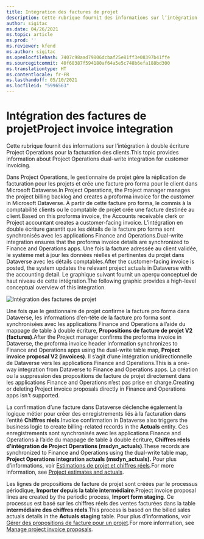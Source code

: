 ```yaml
---
title: Intégration des factures de projet
description: Cette rubrique fournit des informations sur l’intégration à double écriture Project Operations pour la facturation des clients.
author: sigitac
ms.date: 04/26/2021
ms.topic: article
ms.prod: ''
ms.reviewer: kfend
ms.author: sigitac
ms.openlocfilehash: 7407c98aad79806dcbaf25e81ff3e08397b41ffe
ms.sourcegitcommit: 40f68387f594180af64a5e5c748b6efa188bd300
ms.translationtype: HT
ms.contentlocale: fr-FR
ms.lasthandoff: 05/10/2021
ms.locfileid: "5996563"
---
```

# <a name="project-invoice-integration"></a><span data-ttu-id="825e2-103">Intégration des factures de projet</span><span class="sxs-lookup"><span data-stu-id="825e2-103">Project invoice integration</span></span>

<span data-ttu-id="825e2-104">Cette rubrique fournit des informations sur l’intégration à double écriture Project Operations pour la facturation des clients.</span><span class="sxs-lookup"><span data-stu-id="825e2-104">This topic provides information about Project Operations dual-write integration for customer invoicing.</span></span>

<span data-ttu-id="825e2-105">Dans Project Operations, le gestionnaire de projet gère la réplication de facturation pour les projets et crée une facture pro forma pour le client dans Microsoft Dataverse.</span><span class="sxs-lookup"><span data-stu-id="825e2-105">In Project Operations, the Project manager manages the project billing backlog and creates a proforma invoice for the customer in Microsoft Dataverse.</span></span> <span data-ttu-id="825e2-106">À partir de cette facture pro forma, le commis à la comptabilité clients ou le comptable de projet crée une facture destinée au client.</span><span class="sxs-lookup"><span data-stu-id="825e2-106">Based on this proforma invoice, the Accounts receivable clerk or Project accountant creates a customer-facing invoice.</span></span> <span data-ttu-id="825e2-107">L’intégration en double écriture garantit que les détails de la facture pro forma sont synchronisés avec les applications Finance and Operations.</span><span class="sxs-lookup"><span data-stu-id="825e2-107">Dual-write integration ensures that the proforma invoice details are synchronized to Finance and Operations apps.</span></span> <span data-ttu-id="825e2-108">Une fois la facture adressée au client validée, le système met à jour les données réelles et pertinentes du projet dans Dataverse avec les détails comptables.</span><span class="sxs-lookup"><span data-stu-id="825e2-108">After the customer-facing invoice is posted, the system updates the relevant project actuals in Dataverse with the accounting detail.</span></span> <span data-ttu-id="825e2-109">Le graphique suivant fournit un aperçu conceptuel de haut niveau de cette intégration.</span><span class="sxs-lookup"><span data-stu-id="825e2-109">The following graphic provides a high-level conceptual overview of this integration.</span></span>

   ![Intégration des factures de projet](./media/DW5Invoicing.png)

<span data-ttu-id="825e2-111">Une fois que le gestionnaire de projet confirme la facture pro forma dans Dataverse, les informations d’en-tête de la facture pro forma sont synchronisées avec les applications Finance and Operations à l’aide du mappage de table à double écriture, **Propositions de facture de projet V2 (factures)**.</span><span class="sxs-lookup"><span data-stu-id="825e2-111">After the Project manager confirms the proforma invoice in Dataverse, the proforma invoice header information synchronizes to Finance and Operations apps using the dual-write table map, **Project invoice proposal V2 (invoices)**.</span></span> <span data-ttu-id="825e2-112">Il s’agit d’une intégration unidirectionnelle de Dataverse vers les applications Finance and Operations.</span><span class="sxs-lookup"><span data-stu-id="825e2-112">This is a one-way integration from Dataverse to Finance and Operations apps.</span></span> <span data-ttu-id="825e2-113">La création ou la suppression des propositions de facture de projet directement dans les applications Finance and Operations n’est pas prise en charge.</span><span class="sxs-lookup"><span data-stu-id="825e2-113">Creating or deleting Project invoice proposals directly in Finance and Operations apps isn't supported.</span></span>

<span data-ttu-id="825e2-114">La confirmation d’une facture dans Dataverse déclenche également la logique métier pour créer des enregistrements liés à la facturation dans l’entité **Chiffres réels**.</span><span class="sxs-lookup"><span data-stu-id="825e2-114">Invoice confirmation in Dataverse also triggers the business logic to create billing-related records in the **Actuals** entity.</span></span> <span data-ttu-id="825e2-115">Ces enregistrements sont synchronisés avec les applications Finance and Operations à l’aide du mappage de table à double écriture, **Chiffres réels d’intégration de Project Operations (msdyn\_actuals)**.</span><span class="sxs-lookup"><span data-stu-id="825e2-115">These records are synchronized to Finance and Operations using the dual-write table map, **Project Operations integration actuals (msdyn\_actuals).**</span></span> <span data-ttu-id="825e2-116">Pour plus d’informations, voir [Estimations de projet et chiffres réels](resource-dual-write-estimates-actuals.md).</span><span class="sxs-lookup"><span data-stu-id="825e2-116">For more information, see [Project estimates and actuals](resource-dual-write-estimates-actuals.md).</span></span> 

<span data-ttu-id="825e2-117">Les lignes de propositions de facture de projet sont créées par le processus périodique, **Importer depuis la table intermédiaire**.</span><span class="sxs-lookup"><span data-stu-id="825e2-117">Project invoice proposal lines are created by the periodic process, **Import form staging**.</span></span> <span data-ttu-id="825e2-118">Ce processus est basé sur les chiffres réels des ventes facturées dans la table **intermédiaire des chiffres réels**.</span><span class="sxs-lookup"><span data-stu-id="825e2-118">This process is based on the billed sales actuals details in the **Actuals staging** table.</span></span> <span data-ttu-id="825e2-119">Pour plus d’informations, voir [Gérer des propositions de facture pour un projet](../invoicing/format-update-project-invoice-proposals.md#create-project-invoice-proposals).</span><span class="sxs-lookup"><span data-stu-id="825e2-119">For more information, see [Manage project invoice proposals](../invoicing/format-update-project-invoice-proposals.md#create-project-invoice-proposals).</span></span> 
